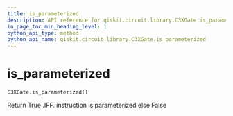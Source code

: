 ```yaml
---
title: is_parameterized
description: API reference for qiskit.circuit.library.C3XGate.is_parameterized
in_page_toc_min_heading_level: 1
python_api_type: method
python_api_name: qiskit.circuit.library.C3XGate.is_parameterized
---
```


# is\_parameterized

<span id="qiskit.circuit.library.C3XGate.is_parameterized" />

`C3XGate.is_parameterized()`

Return True .IFF. instruction is parameterized else False

